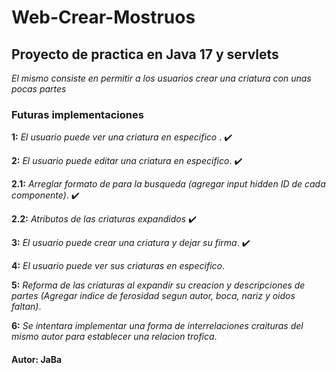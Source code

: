 # Web-Crear-Mostruos

## Proyecto de practica en Java 17 y servlets

_El mismo consiste en permitir a los usuarios crear una criatura con unas pocas partes_

### Futuras implementaciones

**1:** _El usuario puede ver una criatura en especifico_ . ✔️

**2:** _El usuario puede editar una criatura en especifico_. ✔️

**2.1:** _Arreglar formato de para la busqueda (agregar input hidden ID de cada componente)_. ✔️

**2.2:** _Atributos de las criaturas expandidos_ ✔️

**3:** _El usuario puede crear una criatura y dejar su firma_. ✔️

**4:** _El usuario puede ver sus criaturas en especifico_.

**5:** _Reforma de las criaturas al expandir su creacion y descripciones de partes (Agregar indice de ferosidad segun autor, boca, nariz y oidos faltan)_.

**6:** _Se intentara implementar una forma de interrelaciones craituras del mismo autor para establecer una relacion trofica_.

#### Autor: JaBa
